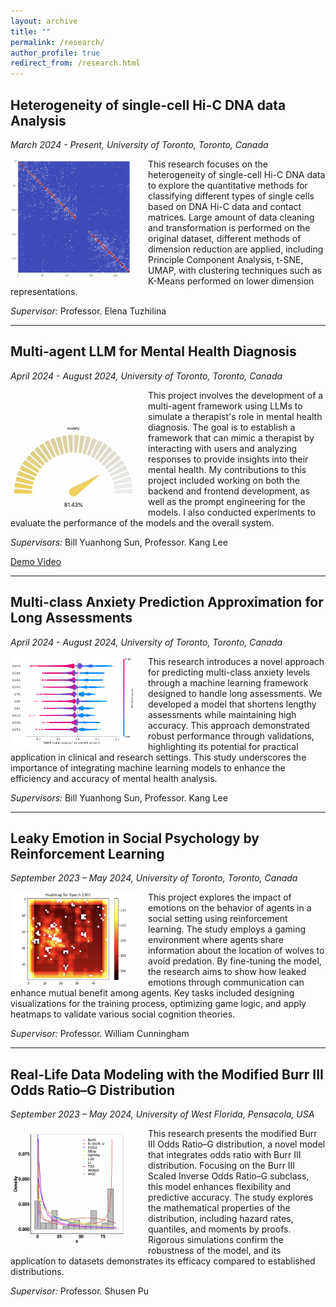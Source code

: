 ```yaml
---
layout: archive
title: ""
permalink: /research/
author_profile: true
redirect_from: /research.html
---
```


<h2>Heterogeneity of single-cell Hi-C DNA data Analysis</h2>
<p><em>March 2024 - Present, University of Toronto, Toronto, Canada</em></p>

<img src="../images/singlecell1.png" alt="Single Cell Hi-C" align="left" style="width: 200px; height: auto; margin-right: 20px;" />

<p> This research focuses on the heterogeneity of single-cell Hi-C DNA data to explore the quantitative methods for classifying different types of single cells based on DNA Hi-C data and contact matrices. Large amount of data cleaning and transformation is performed on the original dataset, different methods of dimension reduction are applied, including Principle Component Analysis, t-SNE, UMAP, with clustering techniques such as K-Means performed on lower dimension representations.</p>
<p><em>Supervisor:</em> Professor. Elena Tuzhilina</p>

<hr/>

<h2>Multi-agent LLM for Mental Health Diagnosis</h2>
<p><em>April 2024 - August 2024, University of Toronto, Toronto, Canada</em></p>

<img src="../images/llm.png" alt="llm" align="left" style="width: 200px; height: auto; margin-right: 20px;" />

<p> This project involves the development of a multi-agent framework using LLMs to simulate a therapist's role in mental health diagnosis. The goal is to establish a framework that can mimic a therapist by interacting with users and analyzing responses to provide insights into their mental health. My contributions to this project included working on both the backend and frontend development, as well as the prompt engineering for the models. I also conducted experiments to evaluate the performance of the models and the overall system.</p>

<p><em>Supervisors:</em> Bill Yuanhong Sun, Professor. Kang Lee</p>
<a href="https://drive.google.com/file/d/1pGTPmJ7qZWFp33U70Gwz5icv3kAia4kr/view?usp=drive_link">Demo Video</a>

<hr/>

<h2>Multi-class Anxiety Prediction Approximation for Long Assessments</h2>
<p><em>April 2024 - August 2024, University of Toronto, Toronto, Canada</em></p>

<img src="../images/shap_summary.png" alt="shap" align="left" style="width: 200px; height: auto; margin-right: 20px;" />

<p>This research introduces a novel approach for predicting multi-class anxiety levels through a machine learning framework designed to handle long assessments. We developed a model that shortens lengthy assessments while maintaining high accuracy. This approach demonstrated robust performance through validations, highlighting its potential for practical application in clinical and research settings. This study underscores the importance of integrating machine learning models to enhance the efficiency and accuracy of mental health analysis.</p>
<p><em>Supervisors:</em> Bill Yuanhong Sun, Professor. Kang Lee</p>

<hr/>

<h2>Leaky Emotion in Social Psychology by Reinforcement Learning</h2>
<p><em>September 2023 – May 2024, University of Toronto, Toronto, Canada</em></p>

<img src="../images/gem.png" alt="Gem" align="left" style="width: 200px; height: auto; margin-right: 20px;" />

<p> This project explores the impact of emotions on the behavior of agents in a social setting using reinforcement learning. The study employs a gaming environment where agents share information about the location of wolves to avoid predation. By fine-tuning the model, the research aims to show how leaked emotions through communication can enhance mutual benefit among agents. Key tasks included designing visualizations for the training process, optimizing game logic, and apply heatmaps to validate various social cognition theories.</p>
<p><em>Supervisor:</em> Professor. William Cunningham</p>

<hr/>

<h2>Real-Life Data Modeling with the Modified Burr III Odds Ratio–G Distribution</h2>
<p><em>September 2023 – May 2024, University of West Florida, Pensacola, USA</em></p>

<img src="../images/burrIII.png" alt="BurrIII" align="left" style="width: 200px; height: auto; margin-right: 20px;" />

<p> This research presents the modified Burr III Odds Ratio–G distribution, a novel model that integrates odds ratio with Burr III distribution. Focusing on the Burr III Scaled Inverse Odds Ratio–G subclass, this model enhances flexibility and predictive accuracy. The study explores the mathematical properties of the distribution, including hazard rates, quantiles, and moments by proofs. Rigorous simulations confirm the robustness of the model, and its application to datasets demonstrates its efficacy compared to established distributions.</p>
<p><em>Supervisor:</em> Professor. Shusen Pu</p>
